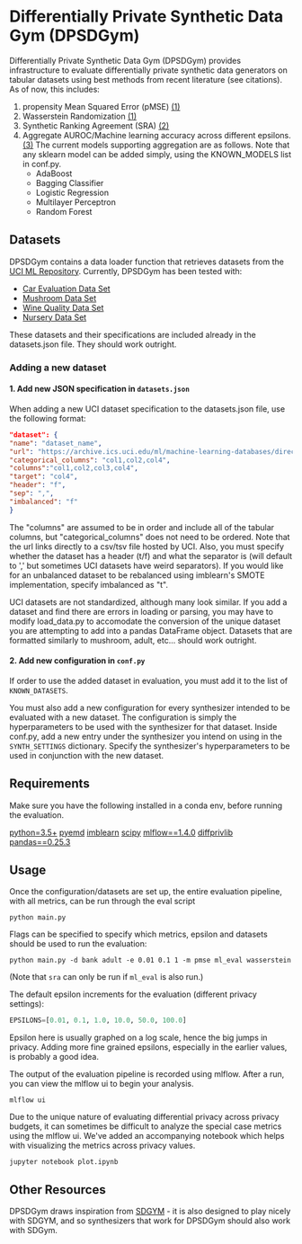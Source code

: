# Differentially Private Synthetic Data Gym (DPSDGym)
Differentially Private Synthetic Data Gym (DPSDGym) provides infrastructure to evaluate differentially private synthetic data generators on tabular datasets using best methods from recent literature (see citations). As of now, this includes:
1. propensity Mean Squared Error (pMSE) [(1)](https://arxiv.org/pdf/2004.07740.pdf)
2. Wasserstein Randomization [(1)](https://arxiv.org/pdf/2004.07740.pdf)
3. Synthetic Ranking Agreement (SRA) [(2)](https://arxiv.org/pdf/1806.11345.pdf) 
4. Aggregate AUROC/Machine learning accuracy across different epsilons. [(3)](https://openreview.net/pdf?id=S1zk9iRqF7) The current models supporting aggregation are as follows. Note that any sklearn model can be added simply, using the KNOWN_MODELS list in conf.py.
    * AdaBoost
    * Bagging Classifier
    * Logistic Regression
    * Multilayer Perceptron
    * Random Forest

    
## Datasets
DPSDGym contains a data loader function that retrieves datasets from the [UCI ML Repository](https://archive.ics.uci.edu/ml/datasets.php). Currently, DPSDGym has been tested with:
* [Car Evaluation Data Set](https://archive.ics.uci.edu/ml/datasets/Car+Evaluation)
* [Mushroom Data Set](https://archive.ics.uci.edu/ml/datasets/Mushroom)
* [Wine Quality Data Set](https://archive.ics.uci.edu/ml/datasets/wine+quality)
* [Nursery Data Set](https://archive.ics.uci.edu/ml/datasets/nursery)

These datasets and their specifications are included already in the datasets.json file. They should work outright.

### Adding a new dataset
#### 1. Add new JSON specification in `datasets.json`
When adding a new UCI dataset specification to the datasets.json file, use the following format:
```json
"dataset": {
"name": "dataset_name",
"url": "https://archive.ics.uci.edu/ml/machine-learning-databases/direct/link/to/data.data",
"categorical_columns": "col1,col2,col4",
"columns":"col1,col2,col3,col4",
"target": "col4",
"header": "f",
"sep": ",",
"imbalanced": "f"
}
```
The "columns" are assumed to be in order and include all of the tabular columns, but "categorical_columns" does not need to be ordered. Note that the url links directly to a csv/tsv file hosted by UCI. Also, you must specify whether the dataset has a header (t/f) and what the separator is (will default to ',' but sometimes UCI datasets have weird separators). If you would like for an unbalanced dataset to be rebalanced using imblearn's SMOTE implementation, specify imbalanced as "t".

UCI datasets are not standardized, although many look similar. If you add a dataset and find there are errors in loading or parsing, you may have to modify load_data.py to accomodate the conversion of the unique dataset you are attempting to add into a pandas DataFrame object. Datasets that are formatted similarly to mushroom, adult, etc... should work outright.

#### 2. Add new configuration in `conf.py`
If order to use the added dataset in evaluation, you must add it to the list of `KNOWN_DATASETS`. 

You must also add a new configuration for every synthesizer intended to be evaluated with a new dataset. The configuration is simply the hyperparameters to be used with the synthesizer for that dataset. Inside conf.py, add a new entry under the synthesizer you intend on using in the `SYNTH_SETTINGS` dictionary. Specify the synthesizer's hyperparameters to be used in conjunction with the new dataset.
## Requirements
Make sure you have the following installed in a conda env, before running the evaluation.

[python=3.5+](https://www.python.org/downloads/)
[pyemd](https://github.com/wmayner/pyemd)
[imblearn](https://pypi.org/project/imbalanced-learn/)
[scipy](https://www.scipy.org/scipylib/download.html)
[mlflow==1.4.0](https://pypi.org/project/mlflow/)
[diffprivlib](https://github.com/IBM/differential-privacy-library)
[pandas==0.25.3](https://pypi.org/project/pandas/)
## Usage
Once the configuration/datasets are set up, the entire evaluation pipeline, with all metrics, can be run through the eval script
```
python main.py
```
Flags can be specified to specify which metrics, epsilon and datasets should be used to run the evaluation:
```
python main.py -d bank adult -e 0.01 0.1 1 -m pmse ml_eval wasserstein
```
(Note that `sra` can only be run if `ml_eval` is also run.)

The default epsilon increments for the evaluation (different privacy settings):
```python
EPSILONS=[0.01, 0.1, 1.0, 10.0, 50.0, 100.0]
```
Epsilon here is usually graphed on a log scale, hence the big jumps in privacy. Adding more fine grained epsilons, especially in the earlier values, is probably a good idea.

The output of the evaluation pipeline is recorded using mlflow. After a run, you can view the mlflow ui to begin your analysis.
```
mlflow ui
```
Due to the unique nature of evaluating differential privacy across privacy budgets, it can sometimes be difficult to analyze the special case metrics using the mlflow ui. We've added an accompanying notebook which helps with visualizing the metrics across privacy values.
```
jupyter notebook plot.ipynb
```

## Other Resources
DPSDGym draws inspiration from [SDGYM](https://github.com/sdv-dev/SDGym) - it is also designed to play nicely with SDGYM, and so synthesizers that work for DPSDGym should also work with SDGym.